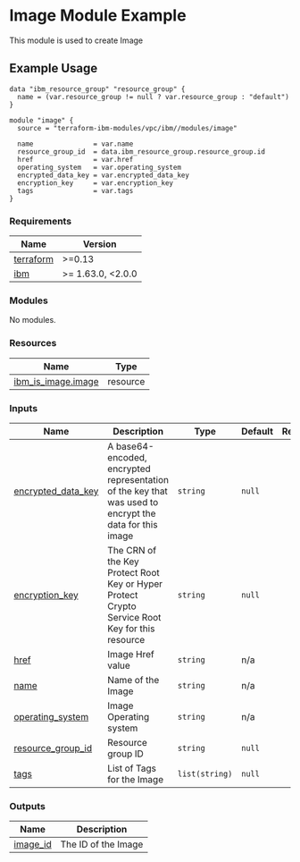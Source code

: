 # Image Module Example

This module is used to create Image

## Example Usage
```
data "ibm_resource_group" "resource_group" {
  name = (var.resource_group != null ? var.resource_group : "default")
}

module "image" {
  source = "terraform-ibm-modules/vpc/ibm//modules/image"

  name               = var.name
  resource_group_id  = data.ibm_resource_group.resource_group.id
  href               = var.href
  operating_system   = var.operating_system
  encrypted_data_key = var.encrypted_data_key
  encryption_key     = var.encryption_key
  tags               = var.tags
}
```

<!-- BEGINNING OF PRE-COMMIT-TERRAFORM DOCS HOOK -->
### Requirements

| Name | Version |
|------|---------|
| <a name="requirement_terraform"></a> [terraform](#requirement\_terraform) | >=0.13 |
| <a name="requirement_ibm"></a> [ibm](#requirement\_ibm) | >= 1.63.0, <2.0.0 |

### Modules

No modules.

### Resources

| Name | Type |
|------|------|
| [ibm_is_image.image](https://registry.terraform.io/providers/IBM-Cloud/ibm/latest/docs/resources/is_image) | resource |

### Inputs

| Name | Description | Type | Default | Required |
|------|-------------|------|---------|:--------:|
| <a name="input_encrypted_data_key"></a> [encrypted\_data\_key](#input\_encrypted\_data\_key) | A base64-encoded, encrypted representation of the key that was used to encrypt the data for this image | `string` | `null` | no |
| <a name="input_encryption_key"></a> [encryption\_key](#input\_encryption\_key) | The CRN of the Key Protect Root Key or Hyper Protect Crypto Service Root Key for this resource | `string` | `null` | no |
| <a name="input_href"></a> [href](#input\_href) | Image Href value | `string` | n/a | yes |
| <a name="input_name"></a> [name](#input\_name) | Name of the Image | `string` | n/a | yes |
| <a name="input_operating_system"></a> [operating\_system](#input\_operating\_system) | Image Operating system | `string` | n/a | yes |
| <a name="input_resource_group_id"></a> [resource\_group\_id](#input\_resource\_group\_id) | Resource group ID | `string` | `null` | no |
| <a name="input_tags"></a> [tags](#input\_tags) | List of Tags for the Image | `list(string)` | `null` | no |

### Outputs

| Name | Description |
|------|-------------|
| <a name="output_image_id"></a> [image\_id](#output\_image\_id) | The ID of the Image |
<!-- END OF PRE-COMMIT-TERRAFORM DOCS HOOK -->
